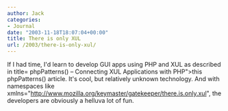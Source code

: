 ```yaml
---
author: Jack
categories:
- Journal
date: "2003-11-18T18:07:04+00:00"
title: There is only XUL
url: /2003/there-is-only-xul/
---
```


If I had time, I'd learn to develop GUI apps using PHP and XUL as described in  <a>title=</a> phpPatterns() &#8211; Connecting XUL Applications with PHP">this phpPatterns() article</a>. It's cool, but relatively unknown technology. And with namespaces like xmlns="http://www.mozilla.org/keymaster/gatekeeper/there.is.only.xul", the developers are obviously a helluva lot of fun.